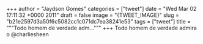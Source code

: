 
+++
author = "Jaydson Gomes"
categories = ["tweet"]
date = "Wed Mar 02 17:11:32 +0000 2011"
draft = false
image = "{TWEET_IMAGE}"
slug = "b21e2597d3a50f6c5082cc1c071dc7ea38241e53"
tags = ["tweet"]
title = """Todo homem de verdade adm..."""
+++
Todo homem de verdade admira o @charliesheen
